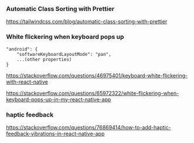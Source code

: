 ### Automatic Class Sorting with Prettier

https://tailwindcss.com/blog/automatic-class-sorting-with-prettier

### White flickering when keyboard pops up

```
"android": {
    "softwareKeyboardLayoutMode": "pan",
    ...(other properties)
}

```

https://stackoverflow.com/questions/46975401/keyboard-white-flickering-with-react-native

https://stackoverflow.com/questions/65972322/white-flickering-when-keyboard-pops-up-in-my-react-native-app

### haptic feedback

https://stackoverflow.com/questions/76869414/how-to-add-haptic-feedback-vibrations-in-react-native-app
